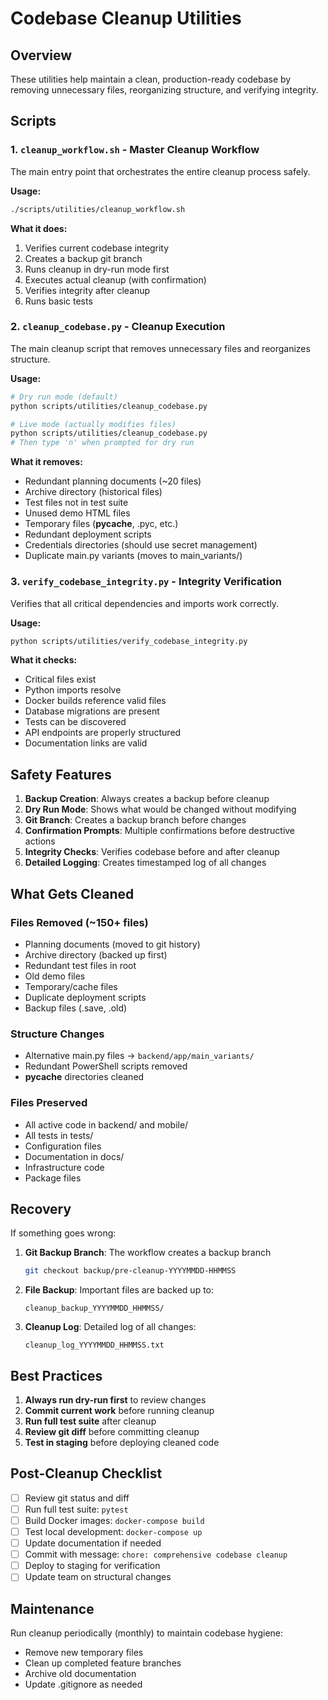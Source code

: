 # Codebase Cleanup Utilities

## Overview

These utilities help maintain a clean, production-ready codebase by removing unnecessary files, reorganizing structure, and verifying integrity.

## Scripts

### 1. `cleanup_workflow.sh` - Master Cleanup Workflow
The main entry point that orchestrates the entire cleanup process safely.

**Usage:**
```bash
./scripts/utilities/cleanup_workflow.sh
```

**What it does:**
1. Verifies current codebase integrity
2. Creates a backup git branch
3. Runs cleanup in dry-run mode first
4. Executes actual cleanup (with confirmation)
5. Verifies integrity after cleanup
6. Runs basic tests

### 2. `cleanup_codebase.py` - Cleanup Execution
The main cleanup script that removes unnecessary files and reorganizes structure.

**Usage:**
```bash
# Dry run mode (default)
python scripts/utilities/cleanup_codebase.py

# Live mode (actually modifies files)
python scripts/utilities/cleanup_codebase.py
# Then type 'n' when prompted for dry run
```

**What it removes:**
- Redundant planning documents (~20 files)
- Archive directory (historical files)
- Test files not in test suite
- Unused demo HTML files
- Temporary files (__pycache__, .pyc, etc.)
- Redundant deployment scripts
- Credentials directories (should use secret management)
- Duplicate main.py variants (moves to main_variants/)

### 3. `verify_codebase_integrity.py` - Integrity Verification
Verifies that all critical dependencies and imports work correctly.

**Usage:**
```bash
python scripts/utilities/verify_codebase_integrity.py
```

**What it checks:**
- Critical files exist
- Python imports resolve
- Docker builds reference valid files
- Database migrations are present
- Tests can be discovered
- API endpoints are properly structured
- Documentation links are valid

## Safety Features

1. **Backup Creation**: Always creates a backup before cleanup
2. **Dry Run Mode**: Shows what would be changed without modifying
3. **Git Branch**: Creates a backup branch before changes
4. **Confirmation Prompts**: Multiple confirmations before destructive actions
5. **Integrity Checks**: Verifies codebase before and after cleanup
6. **Detailed Logging**: Creates timestamped log of all changes

## What Gets Cleaned

### Files Removed (~150+ files)
- Planning documents (moved to git history)
- Archive directory (backed up first)
- Redundant test files in root
- Old demo files
- Temporary/cache files
- Duplicate deployment scripts
- Backup files (.save, .old)

### Structure Changes
- Alternative main.py files → `backend/app/main_variants/`
- Redundant PowerShell scripts removed
- __pycache__ directories cleaned

### Files Preserved
- All active code in backend/ and mobile/
- All tests in tests/
- Configuration files
- Documentation in docs/
- Infrastructure code
- Package files

## Recovery

If something goes wrong:

1. **Git Backup Branch**: The workflow creates a backup branch
   ```bash
   git checkout backup/pre-cleanup-YYYYMMDD-HHMMSS
   ```

2. **File Backup**: Important files are backed up to:
   ```
   cleanup_backup_YYYYMMDD_HHMMSS/
   ```

3. **Cleanup Log**: Detailed log of all changes:
   ```
   cleanup_log_YYYYMMDD_HHMMSS.txt
   ```

## Best Practices

1. **Always run dry-run first** to review changes
2. **Commit current work** before running cleanup
3. **Run full test suite** after cleanup
4. **Review git diff** before committing cleanup
5. **Test in staging** before deploying cleaned code

## Post-Cleanup Checklist

- [ ] Review git status and diff
- [ ] Run full test suite: `pytest`
- [ ] Build Docker images: `docker-compose build`
- [ ] Test local development: `docker-compose up`
- [ ] Update documentation if needed
- [ ] Commit with message: `chore: comprehensive codebase cleanup`
- [ ] Deploy to staging for verification
- [ ] Update team on structural changes

## Maintenance

Run cleanup periodically (monthly) to maintain codebase hygiene:
- Remove new temporary files
- Clean up completed feature branches
- Archive old documentation
- Update .gitignore as needed
